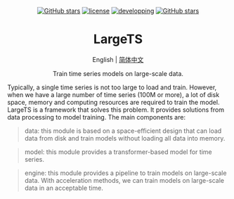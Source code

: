 <div align="center">

[![GitHub stars](https://img.shields.io/badge/coming-soon-orange.svg)](
)
[![license](https://img.shields.io/github/license/liaoyuhua/largets.svg)](https://github.com/liaoyuhua/largets/blob/main/LICENSE) [![developping](https://img.shields.io/badge/developing-yes-green.svg)]()
[![GitHub stars](https://img.shields.io/github/stars/liaoyuhua/largets.svg?style=social&label=Stars)](
)


# LargeTS

English | [简体中文](README_zh.md)


Train time series models on large-scale data.

</div>

Typically, a single time series is not too large to load and train. However, when we have a large number of time series (100M or more), a lot of disk space, memory and computing resources are required to train the model. LargeTS is a framework that solves this problem. It provides solutions from data processing to model training. The main components are:

> data: this module is based on a space-efficient design that can load data from disk and train models without loading all data into memory.

> model: this module provides a transformer-based model for time series.

> engine: this module provides a pipeline to train models on large-scale data. With acceleration methods, we can train models on large-scale data in an acceptable time.
